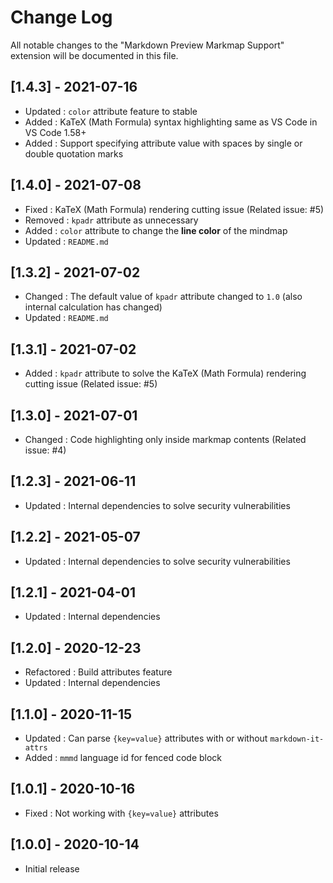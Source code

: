 # Change Log

All notable changes to the "Markdown Preview Markmap Support" extension will be documented in this file.

## [1.4.3] - 2021-07-16

- Updated : `color` attribute feature to stable
- Added : KaTeX (Math Formula) syntax highlighting same as VS Code in VS Code 1.58+
- Added : Support specifying attribute value with spaces by single or double quotation marks

## [1.4.0] - 2021-07-08

- Fixed : KaTeX (Math Formula) rendering cutting issue (Related issue: #5)
- Removed : `kpadr` attribute as unnecessary
- Added : `color` attribute to change the **line color** of the mindmap
- Updated : `README.md`

## [1.3.2] - 2021-07-02

- Changed : The default value of `kpadr` attribute changed to `1.0` (also internal calculation has changed)
- Updated : `README.md`

## [1.3.1] - 2021-07-02

- Added : `kpadr` attribute to solve the KaTeX (Math Formula) rendering cutting issue (Related issue: #5)

## [1.3.0] - 2021-07-01

- Changed : Code highlighting only inside markmap contents (Related issue: #4)

## [1.2.3] - 2021-06-11

- Updated : Internal dependencies to solve security vulnerabilities

## [1.2.2] - 2021-05-07

- Updated : Internal dependencies to solve security vulnerabilities

## [1.2.1] - 2021-04-01

- Updated : Internal dependencies

## [1.2.0] - 2020-12-23

- Refactored : Build attributes feature
- Updated : Internal dependencies

## [1.1.0] - 2020-11-15

- Updated : Can parse `{key=value}` attributes with or without `markdown-it-attrs`
- Added : `mmmd` language id for fenced code block

## [1.0.1] - 2020-10-16

- Fixed : Not working with `{key=value}` attributes

## [1.0.0] - 2020-10-14

- Initial release
